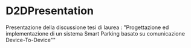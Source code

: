 # D2DPresentation
Presentazione della discussione tesi di laurea : "Progettazione ed implementazione di un sistema Smart Parking basato su comunicazione Device-To-Device""
